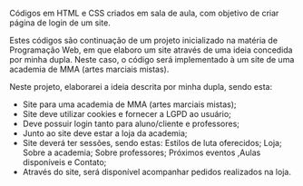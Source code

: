 Códigos em HTML e CSS criados em sala de aula, com objetivo de criar página de login de um site.

Estes códigos são continuação de um projeto inicializado na matéria de Programação Web, em que elaboro um site através de uma ideia concedida por minha dupla. Neste caso, o código será implementado à um site de uma academia de MMA (artes marciais mistas).

Neste projeto, elaborarei a ideia descrita por minha dupla, sendo esta:

- Site para uma academia de MMA (artes marciais mistas);
- Site deve utilizar cookies e fornecer a LGPD ao usuário;
- Deve possuir login tanto para aluno/cliente e professores;
- Junto ao site deve estar a loja da academia;
- Site deverá ter sessões, sendo estas: Estilos de luta oferecidos; Loja; Sobre a academia; Sobre professores; Próximos eventos ,Aulas disponíveis e Contato;
- Através do site, será disponível acompanhar pedidos realizados na loja.
